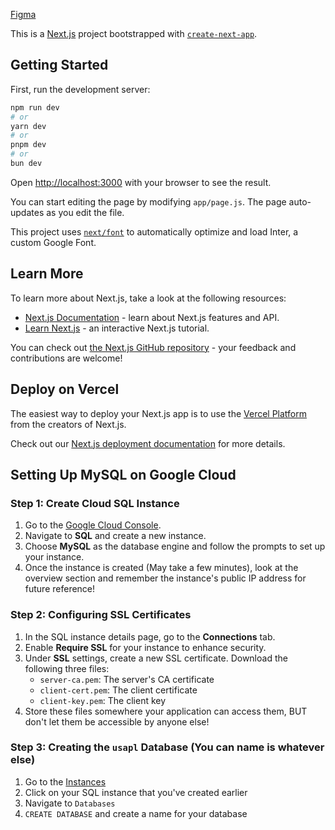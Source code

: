 [Figma](<https://www.figma.com/file/L7zU6i0MpJQ9uEIJJYo3iN/Barbell-Byte-(Copy)?type=design&node-id=2%3A151&mode=design&t=whOCyVEIGAljufiJ-1>)

This is a [Next.js](https://nextjs.org/) project bootstrapped with [`create-next-app`](https://github.com/vercel/next.js/tree/canary/packages/create-next-app).

## Getting Started

First, run the development server:

```bash
npm run dev
# or
yarn dev
# or
pnpm dev
# or
bun dev
```

Open [http://localhost:3000](http://localhost:3000) with your browser to see the result.

You can start editing the page by modifying `app/page.js`. The page auto-updates as you edit the file.

This project uses [`next/font`](https://nextjs.org/docs/basic-features/font-optimization) to automatically optimize and load Inter, a custom Google Font.

## Learn More

To learn more about Next.js, take a look at the following resources:

- [Next.js Documentation](https://nextjs.org/docs) - learn about Next.js features and API.
- [Learn Next.js](https://nextjs.org/learn) - an interactive Next.js tutorial.

You can check out [the Next.js GitHub repository](https://github.com/vercel/next.js/) - your feedback and contributions are welcome!

## Deploy on Vercel

The easiest way to deploy your Next.js app is to use the [Vercel Platform](https://vercel.com/new?utm_medium=default-template&filter=next.js&utm_source=create-next-app&utm_campaign=create-next-app-readme) from the creators of Next.js.

Check out our [Next.js deployment documentation](https://nextjs.org/docs/deployment) for more details.

## Setting Up MySQL on Google Cloud

### Step 1: Create Cloud SQL Instance

1. Go to the [Google Cloud Console](https://console.cloud.google.com/).
2. Navigate to **SQL** and create a new instance.
3. Choose **MySQL** as the database engine and follow the prompts to set up your instance.
4. Once the instance is created (May take a few minutes), look at the overview section and remember the instance's public IP address for future reference!

### Step 2: Configuring SSL Certificates

1. In the SQL instance details page, go to the **Connections** tab.
2. Enable **Require SSL** for your instance to enhance security.
3. Under **SSL** settings, create a new SSL certificate. Download the following three files:
   - `server-ca.pem`: The server's CA certificate
   - `client-cert.pem`: The client certificate
   - `client-key.pem`: The client key
4. Store these files somewhere your application can access them, BUT don't let them be accessible by anyone else!

### Step 3: Creating the `usapl` Database (You can name is whatever else)

1. Go to the [Instances](https://console.cloud.google.com/sql/instances)
2. Click on your SQL instance that you've created earlier
3. Navigate to `Databases`
4. `CREATE DATABASE` and create a name for your database
